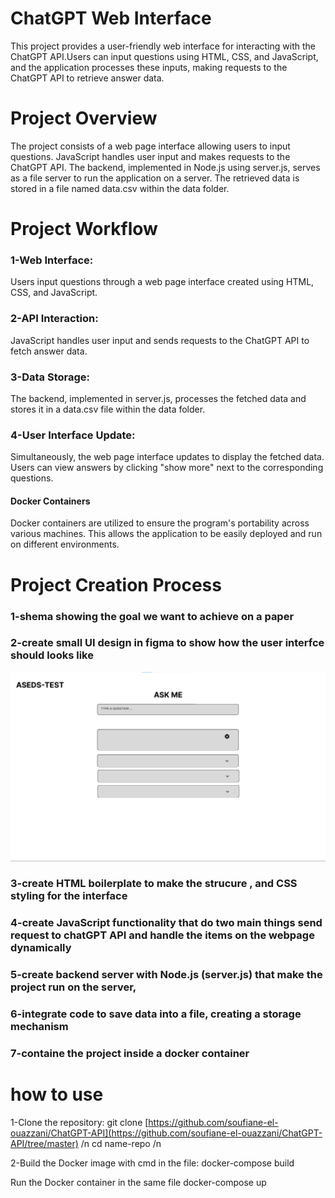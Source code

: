# ChatGPT Web Interface
This project provides a user-friendly web interface for interacting with the ChatGPT API.Users can input questions using HTML, CSS, and JavaScript, and the application processes these inputs, making requests to the ChatGPT API to retrieve answer data.


# Project Overview
The project consists of a web page interface allowing users to input questions. JavaScript handles user input and makes requests to the ChatGPT API. The backend, implemented in Node.js using server.js, serves as a file server to run the application on a server. The retrieved data is stored in a file named data.csv within the data folder.


# Project Workflow

### 1-Web Interface:
Users input questions through a web page interface created using HTML, CSS, and JavaScript.

### 2-API Interaction:
JavaScript handles user input and sends requests to the ChatGPT API to fetch answer data.

### 3-Data Storage:
The backend, implemented in server.js, processes the fetched data and stores it in a data.csv file within the data folder.

### 4-User Interface Update:
Simultaneously, the web page interface updates to display the fetched data. Users can view answers by clicking "show more" next to the corresponding questions.

#### Docker Containers
Docker containers are utilized to ensure the program's portability across various machines. This allows the application to be easily deployed and run on different environments.



# Project Creation Process
### 1-shema showing the goal we want to achieve on a paper
### 2-create small UI design in figma to show how the user interfce should looks like 
![figma_interface](https://github.com/soufiane-el-ouazzani/ChatGPT-API/blob/master/figma_interface/Screenshot%202023-12-24%20202807.png)
### 3-create HTML boilerplate to make the strucure , and CSS styling for the interface
### 4-create JavaScript functionality that do two main things send request to chatGPT API and handle the items on  the webpage dynamically 
### 5-create backend server with Node.js (server.js) that make the project run on the server, 
### 6-integrate code to save data into a file, creating a storage mechanism
### 7-containe the project inside a docker container


# how to use
1-Clone the repository:
  git clone [https://github.com/soufiane-el-ouazzani/ChatGPT-API](https://github.com/soufiane-el-ouazzani/ChatGPT-API/tree/master) /n
  cd name-repo /n
  
2-Build the Docker image with cmd in the file:
docker-compose build

Run the Docker container in the same file
docker-compose up
